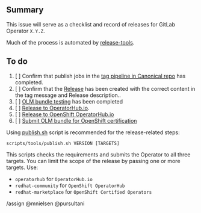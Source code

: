 ## Summary

This issue will serve as a checklist and record of releases for GitLab Operator `X.Y.Z`.

Much of the process is automated by [release-tools](https://gitlab.com/gitlab-org/release-tools).

## To do

1. [ ] Confirm that publish jobs in the
       [tag pipeline in Canonical repo](https://gitlab.com/gitlab-org/cloud-native/gitlab-operator/-/pipelines?ref=X.Y.Z)
       has completed.
1. [ ] Confirm that the [Release](https://gitlab.com/gitlab-org/cloud-native/gitlab-operator/-/releases) has been created
       with the correct content in the tag message and Release description..
1. [ ] [OLM bundle testing](doc/developer/test_olm.md) has been completed
1. [ ] [Release to OperatorHub.io](doc/developer/operatorhub_publishing.md).
1. [ ] [Release to OpenShift OperatorHub.io](doc/developer/operatorhub_publishing.md)
1. [ ] [Submit OLM bundle for OpenShift certification](doc/developer/redhat_certification.md)

Using [publish.sh](scripts/tools/publish.sh) script is recommended for the release-related steps:

`scripts/tools/publish.sh VERSION [TARGETS]`

This scripts checks the requirements and submits the Operator to all three targets.
You can limit the scope of the release by passing one or more targets. Use:

- `operatorhub` for `OperatorHub.io`
- `redhat-community` for `OpenShift OperatorHub`
- `redhat-marketplace` for `OpenShift Certified Operators`

/assign @mnielsen @pursultani
